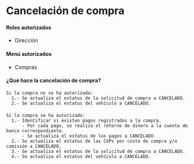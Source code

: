 # Cancelación de compra

#### Roles autorizados
- Dirección

#### Menú autorizados
- Compras

#### ¿Qué hace la cancelación de compra?    
    Si la compra no se ha autorizado:
      1.- Se actualiza el estatus de la solicitud de compra a CANCELADO.
      2.- Se actualiza el estatus del vehículo a CANCELADO.

####

    Si la compra se ha autorizado:
      1.- Identificar si existen pagos registrados a la compra.
          - Por cada pago, se realiza el retorno de dinero a la cuenta de banco correspondiente.
          - Se actualiza el estatus de los pagos a CANCELADO.
      2.- Se actualiza el estatus de las CXPs por costo de compra y/o comisión a CANCELADO.
      3.- Se actualiza el estatus de la solicitud de compra a CANCELADO.
      4.- Se actualiza el estatus del vehículo a CANCELADO.
          
